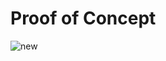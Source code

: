 # Proof of Concept

![new](https://github.com/bergshrund/AsciiArtify/assets/17909431/754e960c-046b-4089-92d9-4b3d0f2d3ddc)

